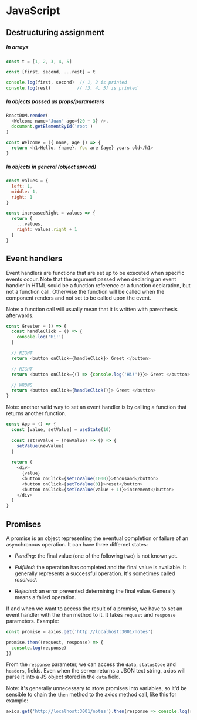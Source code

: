 # JavaScript

## Destructuring assignment

##### In arrays

```javascript
const t = [1, 2, 3, 4, 5]

const [first, second, ...rest] = t

console.log(first, second)  // 1, 2 is printed
console.log(rest)          // [3, 4, 5] is printed
```

##### In objects passed as props/parameters

```javascript
ReactDOM.render(
  <Welcome name="Juan" age={20 + 3} />,
  document.getElementById('root')
)

const Welcome = ({ name, age }) => {
  return <h1>Hello, {name}. You are {age} years old</h1>
}
```

##### In objects in general (object spread)

```javascript
const values = {
  left: 1,
  middle: 1,
  right: 1
}

const increasedRight = values => {
  return {
    ...values,
    right: values.right + 1
  }
}
```

## Event handlers

Event handlers are functions that are set up to be executed when specific events occur. Note that the argument passed when declaring an event handler in HTML sould be a function reference or a function declaration, but not a function call. Otherwise the function will be called when the component renders and not set to be called upon the event.

Note: a function call will usually mean that it is written with parenthesis afterwards.

```javascript
const Greeter = () => {
  const handleClick = () => {
    console.log('Hi!')
  }

  // RIGHT
  return <button onClick={handleClick}> Greet </button>

  // RIGHT
  return <button onClick={() => {console.log('Hi!')}}> Greet </button>

  // WRONG
  return <button onClick={handleClick()}> Greet </button>
}
```

Note: another valid way to set an event handler is by calling a function that returns another function.

```javascript
const App = () => {
  const [value, setValue] = useState(10)
  
  const setToValue = (newValue) => () => {
    setValue(newValue)
  }
  
  return (
    <div>
      {value}
      <button onClick={setToValue(1000)}>thousand</button>
      <button onClick={setToValue(0)}>reset</button>
      <button onClick={setToValue(value + 1)}>increment</button>
    </div>
  )
}
```

## Promises

A promise is an object representing the eventual completion or failure of an asynchronous operation. It can have three differnet states:

* *Pending*: the final value (one of the following two) is not known yet.

* *Fulfilled*: the operation has completed and the final value is available. It generally represents a successful operation. It's sometimes called *resolved*.

* *Rejected*: an error prevented determining the final value. Generally means a failed operation.

If and when we want to access the result of a promise, we have to set an event handler with the `then` method to it. It takes `request` and `response` parameters. Example:

```javascript
const promise = axios.get('http://localhost:3001/notes')

promise.then((request, response) => {
  console.log(response)
})
```

From the `response` parameter, we can access the `data`, `statusCode` and `headers`, fields. Even when the server returns a JSON text string, axios will parse it into a JS object stored in the `data` field.

Note: it's generally unnecessary to store promises into variables, so it'd be sensible to chain the `then` method to the axios method call, like this for example:

```javascript
axios.get('http://localhost:3001/notes').then(response => console.log(response.data))
```
